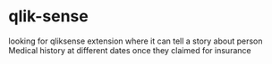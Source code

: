 # qlik-sense
looking for qliksense extension where it can tell a story about person Medical history at different dates once they claimed for insurance 
